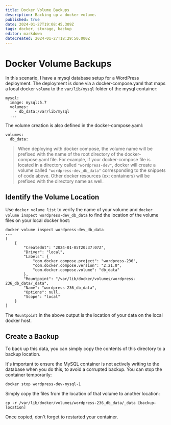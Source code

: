 ```yaml
---
title: Docker Volume Backups
description: Backing up a docker volume.
published: true
date: 2024-01-27T19:08:45.309Z
tags: docker, storage, backup
editor: markdown
dateCreated: 2024-01-27T18:29:50.000Z
---
```


# Docker Volume Backups

In this scenario, I have a mysql database setup for a WordPress deployment. The deployment is done via a docker-compose.yaml that maps a local docker `volume` to the `var/lib/mysql` folder of the mysql container: 

```
mysql:
  image: mysql:5.7
  volumes:
    - db_data:/var/lib/mysql 
  ...
```

The volume creation is also defined in the docker-compose.yaml:

```
volumes:
  db_data:
```

> When deploying with docker compose, the volume name will be prefixed with the name of the root directory of the docker-compose.yaml file. For example, if your docker-compose file is located in a directory called `"wordpress-dev"`, docker will create a volume called `"wordpress-dev_db_data"` corresponding to the snippets of code above. Other docker resources (ex: containers) will be prefixed with the directory name as well. 

## Identify the Volume Location

Use `docker volume list` to verify the name of your volume and `docker volume inspect wordpress-dev_db_data` to find the location of the volume files on your local docker host:

```
docker volume inspect wordpress-dev_db_data
---
[
    {
        "CreatedAt": "2024-01-05T20:37:07Z",
        "Driver": "local",
        "Labels": {
            "com.docker.compose.project": "wordpress-236",
            "com.docker.compose.version": "2.21.0",
            "com.docker.compose.volume": "db_data"
        },
        "Mountpoint": "/var/lib/docker/volumes/wordpress-236_db_data/_data",
        "Name": "wordpress-236_db_data",
        "Options": null,
        "Scope": "local"
    }
]
```

The `Mountpoint` in the above output is the location of your data on the local docker host. 

## Create a Backup

To back up this data, you can simply copy the contents of this directory to a backup location.

It's important to ensure the MySQL container is not actively writing to the database when you do this, to avoid a corrupted backup. You can stop the container temporarily:

```
docker stop wordpress-dev-mysql-1
```

Simply copy the files from the location of that volume to another location:

```
cp -r /var/lib/docker/volumes/wordpress-236_db_data/_data [backup-location]
```

Once copied, don't forget to restarted your container. 

